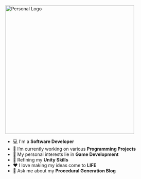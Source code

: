 <img src="https://user-images.githubusercontent.com/58745400/116792445-d40a2280-aa7d-11eb-8494-919b732ed18a.jpg" alt="Personal Logo" width="400"/>

-   :computer: I'm a **Software Developer**
-   🔭 I’m currently working on various **Programming Projects**
-   :monocle_face: My personal interests lie in **Game Development**
-   :seedling: Refining my **Unity Skills**
-   :heart: I love making my ideas come to **LIFE**
-   💬 Ask me about my **Procedural Generation Blog**
